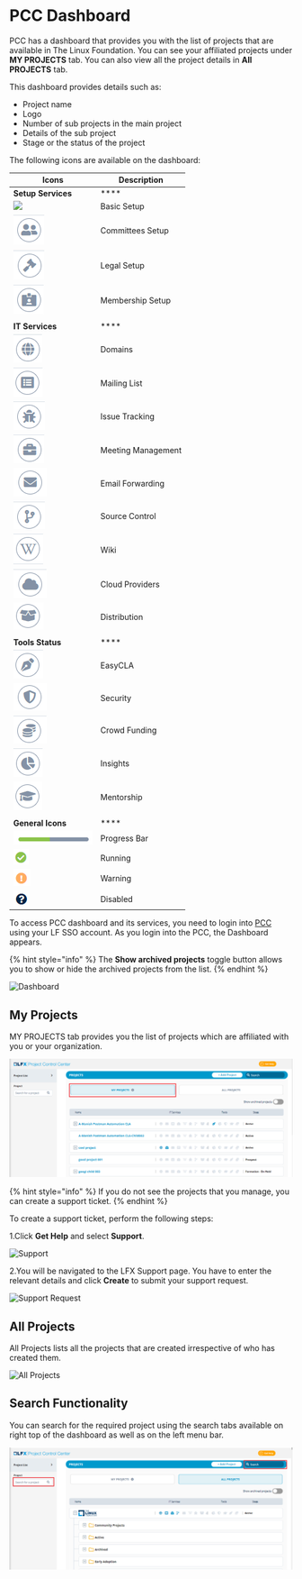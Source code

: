# PCC Dashboard

PCC has a dashboard that provides you with the list of projects that are available in The Linux Foundation. You can see your affiliated projects under **MY PROJECTS** tab. You can also view all the project details in **All PROJECTS** tab.

This dashboard provides details such as:

* Project name
* Logo
* Number of sub projects in the main project
* Details of the sub project
* Stage or the status of the project

The following icons are available on the dashboard:

| **Icons**                                            | **Description**    |
| ---------------------------------------------------- | ------------------ |
| **Setup Services**                                   | \*\*\*\*           |
| ![](../.gitbook/assets/Basic\_Setup.png)             | Basic Setup        |
| ![](../.gitbook/assets/Commitee.png)                 | Committees Setup   |
| ![](../.gitbook/assets/Logeal.png)                   | Legal Setup        |
| ![](../.gitbook/assets/Membership.png)               | Membership Setup   |
|                                                      |                    |
| **IT Services**                                      | \*\*\*\*           |
| ![](<../.gitbook/assets/Domain .png>)                | Domains            |
| ![](<../.gitbook/assets/Mailing .png>)               | Mailing List       |
| ![](../.gitbook/assets/Issue.png)                    | Issue Tracking     |
| ![](../.gitbook/assets/Meetings.png)                 | Meeting Management |
| ![](<../.gitbook/assets/Email (1).png>)              | Email Forwarding   |
| ![](<../.gitbook/assets/image (21) (1).png>)         | Source Control     |
| ![](<../.gitbook/assets/image (22) (1) (1).png>)     | Wiki               |
| ![](<../.gitbook/assets/image (23).png>)             | Cloud Providers    |
| ![](../.gitbook/assets/Distribution.png)             | Distribution       |
|                                                      |                    |
| **Tools Status**                                     | \*\*\*\*           |
| ![](<../.gitbook/assets/image (27) (1) (1) (1).png>) | EasyCLA            |
| ![](<../.gitbook/assets/image (29) (1).png>)         | Security           |
| ![](<../.gitbook/assets/image (26) (1) (1) (1).png>) | Crowd Funding      |
| ![](<../.gitbook/assets/image (23) (1).png>)         | Insights           |
| ![](<../.gitbook/assets/image (28) (1).png>)         | Mentorship         |
|                                                      |                    |
| **General Icons**                                    | \*\*\*\*           |
| ![](<../.gitbook/assets/image (27) (1) (1).png>)     | Progress Bar       |
| ![](<../.gitbook/assets/Running .png>)               | Running            |
| ![](<../.gitbook/assets/image (25) (1) (1).png>)     | Warning            |
| ![](<../.gitbook/assets/Disabled (1).png>)           | Disabled           |

To access PCC dashboard and its services, you need to login into [PCC](http://projectadmin.lfx.linuxfoundation.org) using your LF SSO account. As you login into the PCC, the Dashboard appears.

{% hint style="info" %}
The **Show archived projects** toggle button allows you to show or hide the archived projects from the list.
{% endhint %}

![Dashboard](../.gitbook/assets/All\_Projects.png)

## My Projects <a href="#my-projects" id="my-projects"></a>

MY PROJECTS tab provides you the list of projects which are affiliated with you or your organization.

![My Project](<../.gitbook/assets/My Projects.png>)

{% hint style="info" %}
If you do not see the projects that you manage, you can create a support ticket.
{% endhint %}

To create a support ticket, perform the following steps:

1.Click **Get Help** and select **Support**.

![Support](https://gblobscdn.gitbook.com/assets%2F-MHQvtXGepWEfHqN\_nkC%2F-MPsqxNkI8EzMv0ClU6w%2F-MPssJQEbst5Du47g3bK%2FSupport.png?alt=media\&token=ac403170-a6d3-4b1c-a492-4118364c807e)

2.You will be navigated to the LFX Support page. You have to enter the relevant details and click **Create** to submit your support request.

![Support Request](https://gblobscdn.gitbook.com/assets%2F-MHQvtXGepWEfHqN\_nkC%2F-MPsqxNkI8EzMv0ClU6w%2F-MPsuJzMR1NcCJRUzSrk%2FSupport\_Request.png?alt=media\&token=e6a07b16-74fe-4ae8-b649-00d42362d704)

## All Projects

All Projects lists all the projects that are created irrespective of who has created them.

![All Projects](../.gitbook/assets/All\_Projects1.png)

## Search Functionality

You can search for the required project using the search tabs available on right top of the dashboard as well as on the left menu bar.

![Search](<../.gitbook/assets/Search (1).png>)
